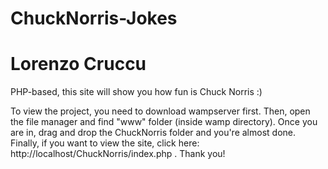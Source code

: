 # ChuckNorris-Jokes
# Lorenzo Cruccu
PHP-based, this site will show you how fun is Chuck Norris :)

To view the project, you need to download wampserver first. Then, open the file manager and find "www" folder (inside wamp directory). Once you are in, drag and drop the ChuckNorris folder and you're almost done. Finally, if you want to view the site, click here: http://localhost/ChuckNorris/index.php . Thank you!
